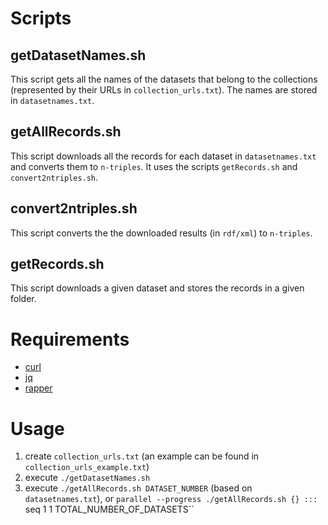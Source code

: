# Scripts
## getDatasetNames.sh
This script gets all the names of the datasets that belong to the collections (represented by their URLs in `collection_urls.txt`).
The names are stored in `datasetnames.txt`.

## getAllRecords.sh
This script downloads all the records for each dataset in `datasetnames.txt` and converts them to `n-triples`.
It uses the scripts `getRecords.sh` and `convert2ntriples.sh`.

## convert2ntriples.sh
This script converts the the downloaded results (in `rdf/xml`) to `n-triples`.

## getRecords.sh
This script downloads a given dataset and stores the records in a given folder.

# Requirements
- [curl](https://curl.haxx.se/)
- [jq](https://stedolan.github.io/jq/)
- [rapper](http://librdf.org/raptor/rapper.html)

# Usage

1) create `collection_urls.txt` (an example can be found in `collection_urls_example.txt`)
2) execute `./getDatasetNames.sh`
3) execute `./getAllRecords.sh DATASET_NUMBER` (based on `datasetnames.txt`), or `parallel --progress ./getAllRecords.sh {} ::: `seq 1 1 TOTAL_NUMBER_OF_DATASETS``

